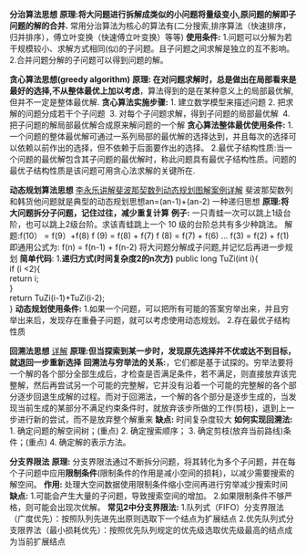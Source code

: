 
**分治算法思想**
	**原理:将大问题进行拆解成类似的小问题将量级变小,原问题的解即子问题的解的合并.**
	常用分治算法为核心的算法有(二分搜索,排序算法（快速排序，归并排序），傅立叶变换（快速傅立叶变换）等等)
	**使用条件:**
	1.问题可以分解为若干规模较小、求解方式相同(似)的子问题。且子问题之间求解是独立的互不影响。
	2.合并问题分解的子问题可以得到问题的解。

**贪心算法思想(greedy algorithm)**
	**原理: 在对问题求解时，总是做出在局部看来是最好的选择,不从整体最优上加以考虑**，算法得到的是在某种意义上的局部最优解,但并不一定是整体最优解.
	**贪心算法实施步骤:**
	1. 建立数学模型来描述问题
	2. 把求解的问题分成若干个子问题 
	3. 对每个子问题求解，得到子问题的局部最优解 
	4. 把子问题的解局部最优解合成原来解问题的一个解
	**贪心算法整体最优使用条件:**
	1.一个问题的整体最优解可通过一系列局部的最优解的选择达到，并且每次的选择可以依赖以前作出的选择，但不依赖于后面要作出的选择。
	2.最优子结构性质:当一个问题的最优解包含其子问题的最优解时，称此问题具有最优子结构性质。问题的最优子结构性质是该问题可用贪心法求解的关键所在.

**动态规划算法思想**
	[李永乐讲解斐波那契数列](https://www.youtube.com/watch?v=VCJsUYeuqaY)[动态规划图解案例详解](https://juejin.cn/post/6951922898638471181)
	斐波那契数列和韩货他问题就是典型的动态规划思想an=(an-1)+(an-2)
	一种递归思想
	**原理:将大问题拆分子问题，记住过往，减少重复计算**
	**例子:** 一只青蛙一次可以跳上1级台阶，也可以跳上2级台阶。求该青蛙跳上一个 10 级的台阶总共有多少种跳法。
	解题:f(10） = f(9）+f(8)            f (9) = f(8) + f(7)             f (8) = f(7) + f(6) ... 
	f(3) = f(2) + f(1) 即通用公式为: f(n) = f(n-1) + f(n-2)
	将大问题分解成子问题,并记忆后再进一步规划
		**简单代码**:
		1.**递归方式(时间复杂度2的n次方)**
			public long TuZi(int i){  
		    if (i <2){  
		      return i;  
		    }  
		     return TuZi(i-1)+TuZi(i-2);  
			}
	**动态规划使用条件:** 
	1.如果一个问题，可以把所有可能的答案穷举出来，并且穷举出来后，发现存在重叠子问题，就可以考虑使用动态规划。
	2.存在最优子结构性质

**回溯法思想**
	[详解](https://zhuanlan.zhihu.com/p/51882471)
	**原理:但当探索到某一步时，发现原先选择并不优或达不到目标，就退回一步重新选择**
	**回溯法与穷举法的关系:**，它们都是基于试探的。穷举法要将一个解的各个部分全部生成后，才检查是否满足条件，若不满足，则直接放弃该完整解，然后再尝试另一个可能的完整解，它并没有沿着一个可能的完整解的各个部分逐步回退生成解的过程。而对于回溯法，一个解的各个部分是逐步生成的，当发现当前生成的某部分不满足约束条件时，就放弃该步所做的工作(剪枝)，退到上一步进行新的尝试，而不是放弃整个解重来
	**缺点:** 时间复杂度较大
	**如何实现回溯法:**
	1.   确定问题的解空间树；(重点)
	2.   确定搜索顺序；
	3.   确定剪枝(放弃当前路线)条件；(重点)
	4.   确定解的表示方法。

**分支界限法**
	**原理:** 分支界限法通过不断拆分问题，将其转化为多个子问题，并在每个子问题中应用**限制条件**(限制条件的作用是减小空间的损耗)，以减少需要搜索的解空间。
	**作用:** 处理大空间数据使用限制条件缩小空间再进行穷举减少搜索时间
	**缺点:** 
	1.可能会产生大量的子问题，导致搜索空间的增加。
	2.如果限制条件不够严格，则可能会出现次优解。
	**常见2中分支界限法:**
	1.队列式（FIFO）分支界限法（广度优先）：按照队列先进先出原则选取下一个结点为扩展结点
	2.优先队列式分支限界法（最小损耗优先）：按照优先队列规定的优先级选取优先级最高的结点成为当前扩展结点







